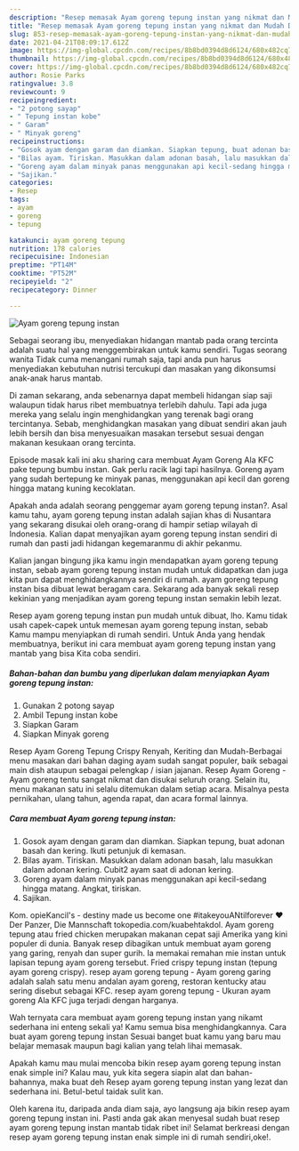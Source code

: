 ```yaml
---
description: "Resep memasak Ayam goreng tepung instan yang nikmat dan Mudah Dibuat"
title: "Resep memasak Ayam goreng tepung instan yang nikmat dan Mudah Dibuat"
slug: 853-resep-memasak-ayam-goreng-tepung-instan-yang-nikmat-dan-mudah-dibuat
date: 2021-04-21T08:09:17.612Z
image: https://img-global.cpcdn.com/recipes/8b8bd0394d8d6124/680x482cq70/ayam-goreng-tepung-instan-foto-resep-utama.jpg
thumbnail: https://img-global.cpcdn.com/recipes/8b8bd0394d8d6124/680x482cq70/ayam-goreng-tepung-instan-foto-resep-utama.jpg
cover: https://img-global.cpcdn.com/recipes/8b8bd0394d8d6124/680x482cq70/ayam-goreng-tepung-instan-foto-resep-utama.jpg
author: Rosie Parks
ratingvalue: 3.8
reviewcount: 9
recipeingredient:
- "2 potong sayap"
- " Tepung instan kobe"
- " Garam"
- " Minyak goreng"
recipeinstructions:
- "Gosok ayam dengan garam dan diamkan. Siapkan tepung, buat adonan basah dan kering. Ikuti petunjuk di kemasan."
- "Bilas ayam. Tiriskan. Masukkan dalam adonan basah, lalu masukkan dalam adonan kering. Cubit2 ayam saat di adonan kering."
- "Goreng ayam dalam minyak panas menggunakan api kecil-sedang hingga matang. Angkat, tiriskan."
- "Sajikan."
categories:
- Resep
tags:
- ayam
- goreng
- tepung

katakunci: ayam goreng tepung 
nutrition: 178 calories
recipecuisine: Indonesian
preptime: "PT14M"
cooktime: "PT52M"
recipeyield: "2"
recipecategory: Dinner

---
```



![Ayam goreng tepung instan](https://img-global.cpcdn.com/recipes/8b8bd0394d8d6124/680x482cq70/ayam-goreng-tepung-instan-foto-resep-utama.jpg)

Sebagai seorang ibu, menyediakan hidangan mantab pada orang tercinta adalah suatu hal yang menggembirakan untuk kamu sendiri. Tugas seorang  wanita Tidak cuma menangani rumah saja, tapi anda pun harus menyediakan kebutuhan nutrisi tercukupi dan masakan yang dikonsumsi anak-anak harus mantab.

Di zaman  sekarang, anda sebenarnya dapat membeli hidangan siap saji walaupun tidak harus ribet membuatnya terlebih dahulu. Tapi ada juga mereka yang selalu ingin menghidangkan yang terenak bagi orang tercintanya. Sebab, menghidangkan masakan yang dibuat sendiri akan jauh lebih bersih dan bisa menyesuaikan masakan tersebut sesuai dengan makanan kesukaan orang tercinta. 

Episode masak kali ini aku sharing cara membuat Ayam Goreng Ala KFC pake tepung bumbu instan. Gak perlu racik lagi tapi hasilnya. Goreng ayam yang sudah bertepung ke minyak panas, menggunakan api kecil dan goreng hingga matang kuning kecoklatan.

Apakah anda adalah seorang penggemar ayam goreng tepung instan?. Asal kamu tahu, ayam goreng tepung instan adalah sajian khas di Nusantara yang sekarang disukai oleh orang-orang di hampir setiap wilayah di Indonesia. Kalian dapat menyajikan ayam goreng tepung instan sendiri di rumah dan pasti jadi hidangan kegemaranmu di akhir pekanmu.

Kalian jangan bingung jika kamu ingin mendapatkan ayam goreng tepung instan, sebab ayam goreng tepung instan mudah untuk didapatkan dan juga kita pun dapat menghidangkannya sendiri di rumah. ayam goreng tepung instan bisa dibuat lewat beragam cara. Sekarang ada banyak sekali resep kekinian yang menjadikan ayam goreng tepung instan semakin lebih lezat.

Resep ayam goreng tepung instan pun mudah untuk dibuat, lho. Kamu tidak usah capek-capek untuk memesan ayam goreng tepung instan, sebab Kamu mampu menyiapkan di rumah sendiri. Untuk Anda yang hendak membuatnya, berikut ini cara membuat ayam goreng tepung instan yang mantab yang bisa Kita coba sendiri.

<!--inarticleads1-->

##### Bahan-bahan dan bumbu yang diperlukan dalam menyiapkan Ayam goreng tepung instan:

1. Gunakan 2 potong sayap
1. Ambil  Tepung instan kobe
1. Siapkan  Garam
1. Siapkan  Minyak goreng


Resep Ayam Goreng Tepung Crispy Renyah, Keriting dan Mudah-Berbagai menu masakan dari bahan daging ayam sudah sangat populer, baik sebagai main dish ataupun sebagai pelengkap / isian jajanan. Resep Ayam Goreng - Ayam goreng tentu sangat nikmat dan disukai seluruh orang. Selain itu, menu makanan satu ini selalu ditemukan dalam setiap acara. Misalnya pesta pernikahan, ulang tahun, agenda rapat, dan acara formal lainnya. 

<!--inarticleads2-->

##### Cara membuat Ayam goreng tepung instan:

1. Gosok ayam dengan garam dan diamkan. Siapkan tepung, buat adonan basah dan kering. Ikuti petunjuk di kemasan.
1. Bilas ayam. Tiriskan. Masukkan dalam adonan basah, lalu masukkan dalam adonan kering. Cubit2 ayam saat di adonan kering.
1. Goreng ayam dalam minyak panas menggunakan api kecil-sedang hingga matang. Angkat, tiriskan.
1. Sajikan.


Kom. opieKancil&#39;s - destiny made us become one #itakeyouANtilforever ❤ Der Panzer, Die Mannschaft tokopedia.com/kuabehtakdol. Ayam goreng tepung atau fried chicken merupakan makanan cepat saji Amerika yang kini populer di dunia. Banyak resep dibagikan untuk membuat ayam goreng yang garing, renyah dan super gurih. Ia memakai remahan mie instan untuk lapisan tepung ayam goreng tersebut. Fried crispy tepung instan (tepung ayam goreng crispy). resep ayam goreng tepung - Ayam goreng garing adalah salah satu menu andalan ayam goreng, restoran kentucky atau sering disebut sebagai KFC. resep ayam goreng tepung - Ukuran ayam goreng Ala KFC juga terjadi dengan harganya. 

Wah ternyata cara membuat ayam goreng tepung instan yang nikamt sederhana ini enteng sekali ya! Kamu semua bisa menghidangkannya. Cara buat ayam goreng tepung instan Sesuai banget buat kamu yang baru mau belajar memasak maupun bagi kalian yang telah lihai memasak.

Apakah kamu mau mulai mencoba bikin resep ayam goreng tepung instan enak simple ini? Kalau mau, yuk kita segera siapin alat dan bahan-bahannya, maka buat deh Resep ayam goreng tepung instan yang lezat dan sederhana ini. Betul-betul taidak sulit kan. 

Oleh karena itu, daripada anda diam saja, ayo langsung aja bikin resep ayam goreng tepung instan ini. Pasti anda gak akan menyesal sudah buat resep ayam goreng tepung instan mantab tidak ribet ini! Selamat berkreasi dengan resep ayam goreng tepung instan enak simple ini di rumah sendiri,oke!.

